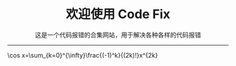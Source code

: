 # <center>欢迎使用 Code Fix</center>

<center>这是一个代码报错的合集网站，用于解决各种各样的代码报错</center>

---

\cos x=\sum_{k=0}^{\infty}\frac{(-1)^k}{(2k)!}x^{2k}

